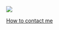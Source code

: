 <img src="https://github-readme-stats.vercel.app/api?username=kimvais&hide_border=true&show_icons=true&theme=dark">

[How to contact me](https://kimva.is)
<!--
**kimvais/kimvais** is a ✨ _special_ ✨ repository because its `README.md` (this file) appears on your GitHub profile.

Here are some ideas to get you started:

- 🔭 I’m currently working on ...
- 🌱 I’m currently learning ...
- 👯 I’m looking to collaborate on ...
- 🤔 I’m looking for help with ...
- 💬 Ask me about ...
- 📫 How to reach me: ...
- 😄 Pronouns: ...
- ⚡ Fun fact: ...
-->
